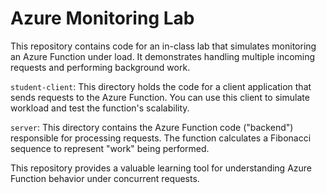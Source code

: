# Azure Monitoring Lab

This repository contains code for an in-class lab that simulates monitoring an Azure Function under load. It demonstrates handling multiple incoming requests and performing background work.

`student-client`: This directory holds the code for a client application that sends requests to the Azure Function. You can use this client to simulate workload and test the function's scalability.

`server`: This directory contains the Azure Function code ("backend") responsible for processing requests. The function calculates a Fibonacci sequence to represent "work" being performed.

This repository provides a valuable learning tool for understanding Azure Function behavior under concurrent requests.
